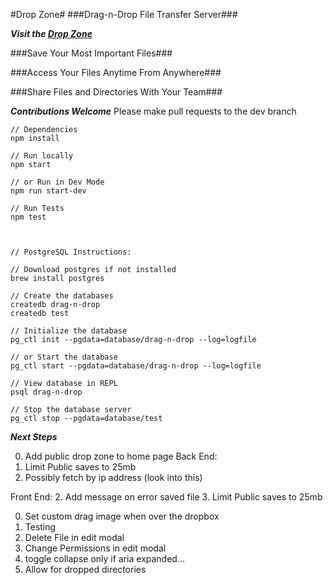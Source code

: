 #Drop Zone#
###Drag-n-Drop File Transfer Server###

***Visit the [Drop Zone](https://drop-zone.herokuapp.com)***

###Save Your Most Important Files###

###Access Your Files Anytime From Anywhere###

###Share Files and Directories With Your Team###


***Contributions Welcome***
Please make pull requests to the dev branch


```
// Dependencies
npm install

// Run locally
npm start

// or Run in Dev Mode
npm run start-dev

// Run Tests
npm test



// PostgreSQL Instructions:

// Download postgres if not installed
brew install postgres

// Create the databases
createdb drag-n-drop
createdb test

// Initialize the database
pg_ctl init --pgdata=database/drag-n-drop --log=logfile

// or Start the database
pg_ctl start --pgdata=database/drag-n-drop --log=logfile

// View database in REPL
psql drag-n-drop

// Stop the database server
pg_ctl stop --pgdata=database/test

```


***Next Steps***

0. Add public drop zone to home page
  Back End:
  1. Limit Public saves to 25mb
  2. Possibly fetch by ip address (look into this)
  
  Front End:
  2. Add message on error saved file
  3. Limit Public saves to 25mb



0. Set custom drag image when over the dropbox
1. Testing
2. Delete File in edit modal
3. Change Permissions in edit modal
4. toggle collapse only if aria expanded...
5. Allow for dropped directories




